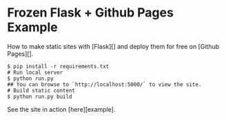 # Frozen Flask + Github Pages Example

How to make static sites with [Flask][] and deploy them for free on [Github Pages][].

```
$ pip install -r requirements.txt
# Run local server
$ python run.py
## You can browse to `http://localhost:5000/` to view the site.
# Build static content
$ python run.py build
```

See the site in action [here][example].